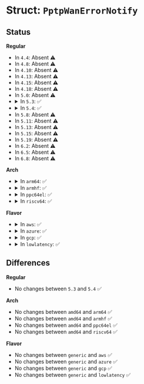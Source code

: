 # Struct: <code>PptpWanErrorNotify</code>

## Status
<b>Regular</b>
<ul>
<li>
In <code>4.4</code>: Absent ⚠️
</li>
<li>
In <code>4.8</code>: Absent ⚠️
</li>
<li>
In <code>4.10</code>: Absent ⚠️
</li>
<li>
In <code>4.13</code>: Absent ⚠️
</li>
<li>
In <code>4.15</code>: Absent ⚠️
</li>
<li>
In <code>4.18</code>: Absent ⚠️
</li>
<li>
In <code>5.0</code>: Absent ⚠️
</li>
<li>
<details>
<summary>In <code>5.3</code>: ✅</summary>

```c
struct PptpWanErrorNotify {
    __be16 peersCallID;
    __u16 reserved;
    __be32 crcErrors;
    __be32 framingErrors;
    __be32 hardwareOverRuns;
    __be32 bufferOverRuns;
    __be32 timeoutErrors;
    __be32 alignmentErrors;
};
```
</details>
</li>
<li>
<details>
<summary>In <code>5.4</code>: ✅</summary>

```c
struct PptpWanErrorNotify {
    __be16 peersCallID;
    __u16 reserved;
    __be32 crcErrors;
    __be32 framingErrors;
    __be32 hardwareOverRuns;
    __be32 bufferOverRuns;
    __be32 timeoutErrors;
    __be32 alignmentErrors;
};
```
</details>
</li>
<li>
In <code>5.8</code>: Absent ⚠️
</li>
<li>
In <code>5.11</code>: Absent ⚠️
</li>
<li>
In <code>5.13</code>: Absent ⚠️
</li>
<li>
In <code>5.15</code>: Absent ⚠️
</li>
<li>
In <code>5.19</code>: Absent ⚠️
</li>
<li>
In <code>6.2</code>: Absent ⚠️
</li>
<li>
In <code>6.5</code>: Absent ⚠️
</li>
<li>
In <code>6.8</code>: Absent ⚠️
</li>
</ul>
<b>Arch</b>
<ul>
<li>
<details>
<summary>In <code>arm64</code>: ✅</summary>

```c
struct PptpWanErrorNotify {
    __be16 peersCallID;
    __u16 reserved;
    __be32 crcErrors;
    __be32 framingErrors;
    __be32 hardwareOverRuns;
    __be32 bufferOverRuns;
    __be32 timeoutErrors;
    __be32 alignmentErrors;
};
```
</details>
</li>
<li>
<details>
<summary>In <code>armhf</code>: ✅</summary>

```c
struct PptpWanErrorNotify {
    __be16 peersCallID;
    __u16 reserved;
    __be32 crcErrors;
    __be32 framingErrors;
    __be32 hardwareOverRuns;
    __be32 bufferOverRuns;
    __be32 timeoutErrors;
    __be32 alignmentErrors;
};
```
</details>
</li>
<li>
<details>
<summary>In <code>ppc64el</code>: ✅</summary>

```c
struct PptpWanErrorNotify {
    __be16 peersCallID;
    __u16 reserved;
    __be32 crcErrors;
    __be32 framingErrors;
    __be32 hardwareOverRuns;
    __be32 bufferOverRuns;
    __be32 timeoutErrors;
    __be32 alignmentErrors;
};
```
</details>
</li>
<li>
<details>
<summary>In <code>riscv64</code>: ✅</summary>

```c
struct PptpWanErrorNotify {
    __be16 peersCallID;
    __u16 reserved;
    __be32 crcErrors;
    __be32 framingErrors;
    __be32 hardwareOverRuns;
    __be32 bufferOverRuns;
    __be32 timeoutErrors;
    __be32 alignmentErrors;
};
```
</details>
</li>
</ul>
<b>Flavor</b>
<ul>
<li>
<details>
<summary>In <code>aws</code>: ✅</summary>

```c
struct PptpWanErrorNotify {
    __be16 peersCallID;
    __u16 reserved;
    __be32 crcErrors;
    __be32 framingErrors;
    __be32 hardwareOverRuns;
    __be32 bufferOverRuns;
    __be32 timeoutErrors;
    __be32 alignmentErrors;
};
```
</details>
</li>
<li>
<details>
<summary>In <code>azure</code>: ✅</summary>

```c
struct PptpWanErrorNotify {
    __be16 peersCallID;
    __u16 reserved;
    __be32 crcErrors;
    __be32 framingErrors;
    __be32 hardwareOverRuns;
    __be32 bufferOverRuns;
    __be32 timeoutErrors;
    __be32 alignmentErrors;
};
```
</details>
</li>
<li>
<details>
<summary>In <code>gcp</code>: ✅</summary>

```c
struct PptpWanErrorNotify {
    __be16 peersCallID;
    __u16 reserved;
    __be32 crcErrors;
    __be32 framingErrors;
    __be32 hardwareOverRuns;
    __be32 bufferOverRuns;
    __be32 timeoutErrors;
    __be32 alignmentErrors;
};
```
</details>
</li>
<li>
<details>
<summary>In <code>lowlatency</code>: ✅</summary>

```c
struct PptpWanErrorNotify {
    __be16 peersCallID;
    __u16 reserved;
    __be32 crcErrors;
    __be32 framingErrors;
    __be32 hardwareOverRuns;
    __be32 bufferOverRuns;
    __be32 timeoutErrors;
    __be32 alignmentErrors;
};
```
</details>
</li>
</ul>

## Differences
<b>Regular</b>
<ul>
<li>
No changes between <code>5.3</code> and <code>5.4</code> ✅
</li>
</ul>
<b>Arch</b>
<ul>
<li>
No changes between <code>amd64</code> and <code>arm64</code> ✅
</li>
<li>
No changes between <code>amd64</code> and <code>armhf</code> ✅
</li>
<li>
No changes between <code>amd64</code> and <code>ppc64el</code> ✅
</li>
<li>
No changes between <code>amd64</code> and <code>riscv64</code> ✅
</li>
</ul>
<b>Flavor</b>
<ul>
<li>
No changes between <code>generic</code> and <code>aws</code> ✅
</li>
<li>
No changes between <code>generic</code> and <code>azure</code> ✅
</li>
<li>
No changes between <code>generic</code> and <code>gcp</code> ✅
</li>
<li>
No changes between <code>generic</code> and <code>lowlatency</code> ✅
</li>
</ul>
